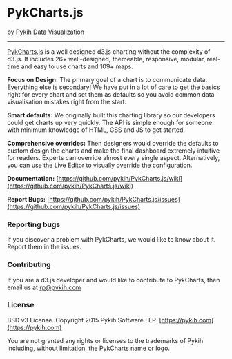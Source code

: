 # PykCharts.js

by [Pykih Data Visualization](https://pykih.com) 

-----

[PykCharts.js](http://pykcharts.com) is a well designed d3.js charting without the complexity of d3.js. It includes 26+ well-designed, themeable, responsive, modular, real-time and easy to use charts and 109+ maps.

**Focus on Design:** The primary goal of a chart is to communicate data. Everything else is secondary! We have put in a lot of care to get the basics right for every chart and set them as defaults so you avoid common data visualisation mistakes right from the start.

**Smart defaults:** We originally built this charting library so our developers could get charts up very quickly.  The API is simple enough for someone with minimum knowledge of HTML, CSS and JS to get started.  

**Comprehensive overrides:** Then designers would override the defaults to custom design the charts and make the final dashboard extremely intuitive for readers. Experts can override almost every single aspect. Alternatively, you can use the [Live Editor](http://pykcharts.com/tour/pie) to visually override the configuration.

**Documentation:** [https://github.com/pykih/PykCharts.js/wiki](https://github.com/pykih/PykCharts.js/wiki)

**Report Bugs:** [https://github.com/pykih/PykCharts.js/issues](https://github.com/pykih/PykCharts.js/issues)

### Reporting bugs

If you discover a problem with PykCharts, we would like to know about it. Report them in the issues.

### Contributing

If you are a d3.js developer and would like to contribute to PykCharts, then email us at rp@pykih.com

### License

BSD v3 License. Copyright 2015 Pykih Software LLP. [https://pykih.com](https://pykih.com)

You are not granted any rights or licenses to the trademarks of Pykih including, without limitation, the PykCharts name or logo.
